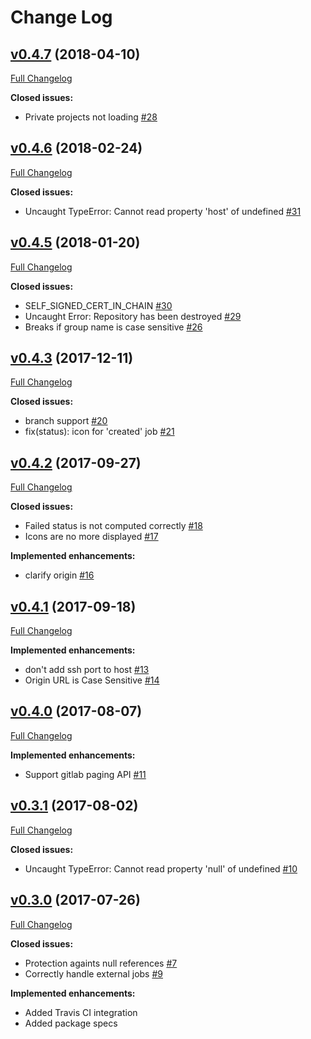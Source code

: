 # Change Log

## [v0.4.7](https://github.com/blakawk/gitlab-integration/tree/v0.4.7) (2018-04-10)
[Full Changelog](https://github.com/blakawk/gitlab-integration/compare/v0.4.6...v0.4.7)

**Closed issues:**

- Private projects not loading [\#28](https://github.com/blakawk/gitlab-integration/issues/28)


## [v0.4.6](https://github.com/blakawk/gitlab-integration/tree/v0.4.6) (2018-02-24)
[Full Changelog](https://github.com/blakawk/gitlab-integration/compare/v0.4.5...v0.4.6)

**Closed issues:**

- Uncaught TypeError: Cannot read property 'host' of undefined [\#31](https://github.com/blakawk/gitlab-integration/issues/31)


## [v0.4.5](https://github.com/blakawk/gitlab-integration/tree/v0.4.5) (2018-01-20)
[Full Changelog](https://github.com/blakawk/gitlab-integration/compare/v0.4.3...v0.4.5)

**Closed issues:**

- SELF\_SIGNED\_CERT\_IN\_CHAIN [\#30](https://github.com/blakawk/gitlab-integration/issues/30)
- Uncaught Error: Repository has been destroyed [\#29](https://github.com/blakawk/gitlab-integration/issues/29)
- Breaks if group name is case sensitive [\#26](https://github.com/blakawk/gitlab-integration/issues/26)


## [v0.4.3](https://github.com/blakawk/gitlab-integration/tree/v0.4.3) (2017-12-11)
[Full Changelog](https://github.com/blakawk/gitlab-integration/compare/v0.4.2...v0.4.3)

**Closed issues:**

- branch support [\#20](https://github.com/blakawk/gitlab-integration/issues/20)
- fix(status): icon for 'created' job [\#21](https://github.com/blakawk/gitlab-integration/pull/21)


## [v0.4.2](https://github.com/blakawk/gitlab-integration/tree/v0.4.2) (2017-09-27)
[Full Changelog](https://github.com/blakawk/gitlab-integration/compare/v0.4.1...v0.4.2)

**Closed issues:**

- Failed status is not computed correctly [\#18](https://github.com/blakawk/gitlab-integration/issues/18)
- Icons are no more displayed [\#17](https://github.com/blakawk/gitlab-integration/issues/17)

**Implemented enhancements:**

- clarify origin [\#16](https://github.com/blakawk/gitlab-integration/pull/16)


## [v0.4.1](https://github.com/blakawk/gitlab-integration/tree/v0.4.1) (2017-09-18)
[Full Changelog](https://github.com/blakawk/gitlab-integration/compare/v0.4.0...v0.4.1)

**Implemented enhancements:**

- don't add ssh port to host [\#13](https://github.com/blakawk/gitlab-integration/pull/13)
- Origin URL is Case Sensitive [\#14](https://github.com/blakawk/gitlab-integration/issues/14)


## [v0.4.0](https://github.com/blakawk/gitlab-integration/tree/v0.4.0) (2017-08-07)
[Full Changelog](https://github.com/blakawk/gitlab-integration/compare/v0.3.1...v0.4.0)

**Implemented enhancements:**

- Support gitlab paging API [\#11](https://github.com/blakawk/gitlab-integration/issues/11)


## [v0.3.1](https://github.com/blakawk/gitlab-integration/tree/v0.3.1) (2017-08-02)
[Full Changelog](https://github.com/blakawk/gitlab-integration/compare/v0.3.0...v0.3.1)

**Closed issues:**

- Uncaught TypeError: Cannot read property 'null' of undefined [\#10](https://github.com/blakawk/gitlab-integration/issues/10)


## [v0.3.0](https://github.com/blakawk/gitlab-integration/tree/v0.3.0) (2017-07-26)
[Full Changelog](https://github.com/blakawk/gitlab-integration/compare/v0.2.7...v0.3.0)

**Closed issues:**

- Protection againts null references [\#7](https://github.com/blakawk/gitlab-integration/issues/7)
- Correctly handle external jobs [\#9](https://github.com/blakawk/gitlab-integration/issues/9)

**Implemented enhancements:**

- Added Travis CI integration
- Added package specs
